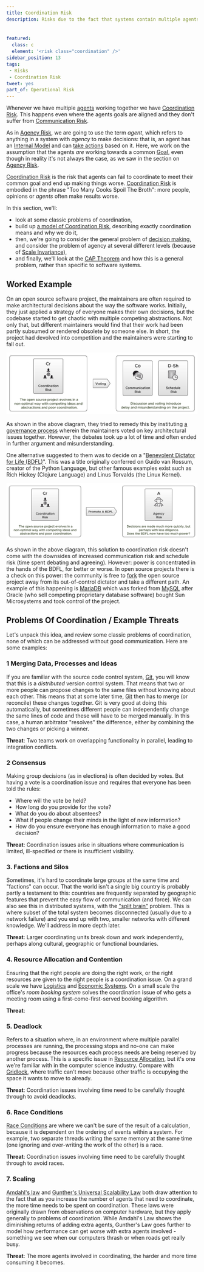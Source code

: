 ```yaml
---
title: Coordination Risk
description: Risks due to the fact that systems contain multiple agents, which need to work together.


featured: 
  class: c
  element: '<risk class="coordination" />'
sidebar_position: 13
tags:
 - Risks
 - Coordination Risk
tweet: yes
part_of: Operational Risk
---
```


<RiskIntro fm={frontMatter} />

Whenever we have multiple [agents](/tags/Agency-Risk) working together we have [Coordination Risk](/tags/Coordination-Risk). This happens even where the agents goals are aligned and they don't suffer from [Communication Risk](/tags/Communication-Risk).

As in [Agency Risk](/tags/Agency-Risk), we are going to use the term _agent_, which refers to anything in a system with _agency_  to make decisions:  that is, an agent has an [Internal Model](/tags/Internal-Model) and can [take actions](/tags/Take-Action) based on it.  Here, we work on the assumption that the agents _are_ working towards a common [Goal](/tags/Goal), even though in reality it's not always the case, as we saw in the section on [Agency Risk](/tags/Agency-Risk).

[Coordination Risk](/tags/Coordination-Risk) is the risk that agents can fail to coordinate to meet their common goal and end up making things worse.  [Coordination Risk](/tags/Coordination-Risk) is embodied in the phrase "Too Many Cooks Spoil The Broth":  more people, opinions or _agents_ often make results worse.

In this section, we'll:

 - look at some classic problems of coordination,
 - build up [a model of Coordination Risk](A-Model-Of-Coordination-Risk), describing exactly coordination means and why we do it,
 - then, we're going to consider the general problem of [decision making](Decision-Making), and consider the problem of agency at several different levels (because of [Scale Invariance](/thinking/Crisis-Mode#invariance-3-scale-invariance)),
 - and finally, we'll look at the [CAP Theorem](CAP-Theorem) and how this is a general problem, rather than specific to software systems. 


## Worked Example

On an open source software project, the maintainers are often required to make architectural decisions about the way the software works.  Initially, they just applied a strategy of everyone makes their own decisions, but the codebase started to get chaotic with multiple competing abstractions.  Not only that, but different maintainers would find that their work had been partly subsumed or rendered obsolete by someone else.   In short, the project had devolved into competition and the maintainers were starting to fall out.

![Coordination Risk after introducing voting](/img/generated/risks/posters/coordination-risk1.svg)

As shown in the above diagram, they tried to remedy this by instituting [a governance process](/tags/Approval) wherein the maintainers voted on key architectural issues together.   However, the debates took up a lot of time and often ended in further argument and misunderstanding.  

One alternative suggested to them was to decide on a "[Benevolent Dictator for Life (BDFL)](https://en.wikipedia.org/wiki/Benevolent_dictator_for_life)".  This was a title originally conferred on Guido van Rossum, creator of the Python Language, but other famous examples exist such as Rich Hickey (Clojure Language) and Linus Torvalds (the Linux Kernel).

![Coordination Risk after introducing a BDFL](/img/generated/risks/posters/coordination-risk2.svg)

As shown in the above diagram, this solution to coordination risk doesn't come with the downsides of increased communication risk and schedule risk (time spent debating and agreeing).   However: power is concentrated in the hands of the BDFL, for better or worse.  In open source projects there is a check on this power:  the community is free to [fork](https://en.wikipedia.org/wiki/Fork_%28software_development%29) the open source project away from its out-of-control dictator and take a different path.  An example of this happening is [MariaDB](https://mariadb.com) which was forked from [MySQL](https://www.mysql.com) after Oracle (who sell competing proprietary database software) bought Sun Microsystems and took control of the project.  


## Problems Of Coordination / Example Threats

Let's unpack this idea, and review some classic problems of coordination, none of which can be addressed without good communication.  Here are some examples:

### 1 Merging Data, Processes and Ideas

If you are familiar with the source code control system, [Git](https://en.wikipedia.org/wiki/Git), you will know that this is a _distributed_ version control system.  That means that two or more people can propose changes to the same files without knowing about each other.  This means that at some later time, [Git](https://en.wikipedia.org/wiki/Git) then has to merge (or reconcile) these changes together.  Git is very good at doing this automatically, but sometimes different people can independently change the same lines of code and these will have to be merged manually.  In this case, a human arbitrator "resolves" the difference, either by combining the two changes or picking a winner.

**Threat**: Two teams work on overlapping functionality in parallel, leading to integration conflicts.

### 2 Consensus

Making group decisions (as in elections) is often decided by votes.  But having a vote is a coordination issue and requires that everyone has been told the rules:

  - Where will the vote be held?  
  - How long do you provide for the vote?  
  - What do you do about absentees?  
  - What if people change their minds in the light of new information?
  - How do you ensure everyone has enough information to make a good decision?
  
**Threat**: Coordination issues arise in situations where communication is limited, ill-specified or there is insufficient visibility.
  
### 3. Factions and Silos

Sometimes, it's hard to coordinate large groups at the same time and "factions" can occur.  That the world isn't a single big country is probably partly a testament to this:  countries are frequently separated by geographic features that prevent the easy flow of communication (and force).   We can also see this in distributed systems, with the ["split brain"](https://en.wikipedia.org/wiki/Split-brain_(computing)) problem.   This is where subset of the total system becomes disconnected (usually due to a network failure) and you end up with two, smaller networks with different knowledge.  We'll address in more depth later.

**Threat**: Larger coordinating units break down and work independently, perhaps along cultural, geographic or functional boundaries.

### 4. Resource Allocation and Contention

Ensuring that the right people are doing the right work, or the right resources are given to the right people is a coordination issue.  On a grand scale we have [Logistics](https://en.wikipedia.org/wiki/Logistics) and [Economic Systems](https://en.wikipedia.org/wiki/Economic_system).  On a small scale the office's _room booking system_ solves the coordination issue of who gets a meeting room using a first-come-first-served booking algorithm.  

**Threat**: 

### 5. Deadlock

Refers to a situation where, in an environment where multiple parallel processes are running, the processing stops and no-one can make progress because the resources each process needs are being reserved by another process.  This is a specific issue in [Resource Allocation](https://en.wikipedia.org/wiki/Resource_allocation), but it's one we're familiar with in the computer science industry.  Compare with [Gridlock](https://en.wikipedia.org/wiki/Gridlock), where traffic can't move because other traffic is occupying the space it wants to move to already. 

**Threat**: Coordination issues involving time need to be carefully thought through to avoid deadlocks.

### 6. Race Conditions

[Race Conditions](https://en.wikipedia.org/wiki/Race_condition) are where we can't be sure of the result of a calculation, because it is dependent on the ordering of events within a system.  For example, two separate threads writing the same memory at the same time (one ignoring and over-writing the work of the other) is a race.  

**Threat**: Coordination issues involving time need to be carefully thought through to avoid races.

### 7. Scaling

[Amdahl's law](https://en.wikipedia.org/wiki/Amdahl's_law) and [Gunther's Universal Scalability Law](https://en.wikipedia.org/wiki/Neil_J._Gunther#Universal_Scalability_Law) both draw attention to the fact that as you increase the number of agents that need to coordinate, the more time needs to be spent on coordination.  These laws were originally drawn from observations on computer hardware, but they apply generally to problems of coordination.  While Amdahl's Law shows the diminishing returns of adding extra agents, Gunther's Law goes further to model how performance can get worse with extra agents involved - something we see when our computers thrash or when roads get really busy.

**Threat**: The more agents involved in coordinating, the harder and more time consuming it becomes.  


 